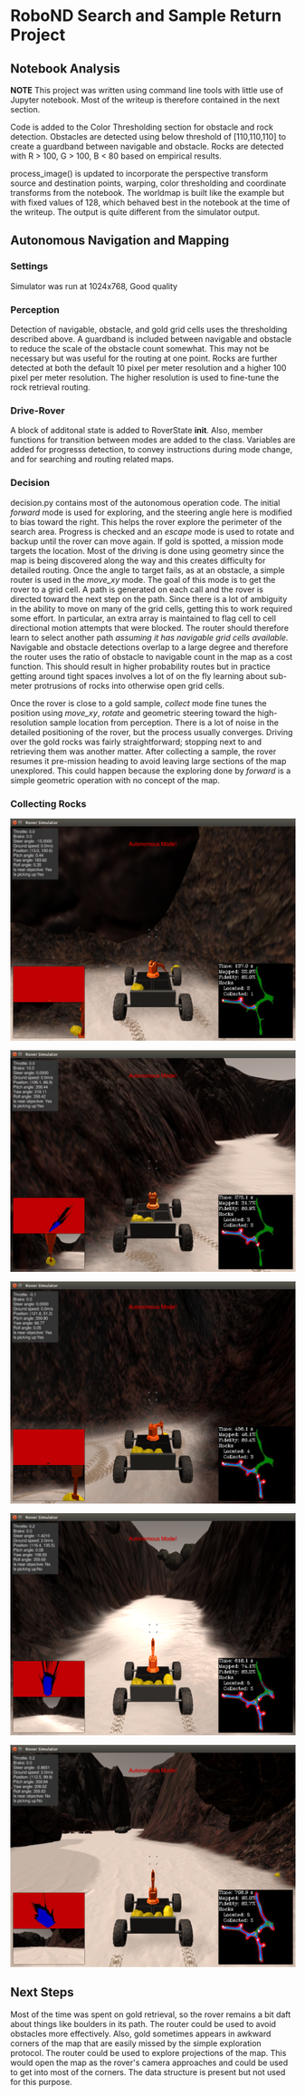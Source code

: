 # RoboND Search and Sample Return Project

## Notebook Analysis

**NOTE**  This project was written using command line tools with little use of Jupyter notebook.  Most of the writeup is therefore contained in the next section.

Code is added to the Color Thresholding section for obstacle and rock detection.  Obstacles are detected using below threshold of [110,110,110] to create a guardband between navigable and obstacle.  Rocks are detected with R > 100, G > 100, B < 80 based on empirical results.

process_image() is updated to incorporate the perspective transform source and destination points, warping, color thresholding and coordinate transforms from the notebook.  The worldmap is built like the example but with fixed values of 128, which behaved best in the notebook at the time of the writeup.  The output is quite different from the simulator output.


## Autonomous Navigation and Mapping

### Settings

Simulator was run at 1024x768, Good quality

### Perception

Detection of navigable, obstacle, and gold grid cells uses the thresholding described above.  A guardband is included between navigable and obstacle to reduce the scale of the obstacle count somewhat.  This may not be necessary but was useful for the routing at one point.  Rocks are further detected at both the default 10 pixel per meter resolution and a higher 100 pixel per meter resolution.  The higher resolution is used to fine-tune the rock retrieval routing.

### Drive-Rover

A block of additonal state is added to RoverState __init__.  Also, member functions for transition between modes are added to the class.  Variables are added for progresss detection, to convey instructions during mode change, and for searching and routing related maps.

### Decision

decision.py contains most of the autonomous operation code.  The initial *forward* mode is used for exploring, and the steering angle here is modified to bias toward the right.  This helps the rover explore the perimeter of the search area.  Progress is checked and an *escape* mode is used to rotate and backup until the rover can move again.  If gold is spotted, a mission mode targets the location.  Most of the driving is done using geometry since the map is being discovered along the way and this creates difficulty for detailed routing.  Once the angle to target fails, as at an obstacle, a simple router is used in the *move_xy* mode.  The goal of this mode is to get the rover to a grid cell.  A path is generated on each call and the rover is directed toward the next step on the path.  Since there is a lot of ambiguity in the ability to move on many of the grid cells, getting this to work required some effort.  In particular, an extra array is maintained to flag cell to cell directional motion attempts that were blocked.  The router should therefore learn to select another path *assuming it has navigable grid cells available.*  Navigable and obstacle detections overlap to a large degree and therefore the router uses the ratio of obstacle to navigable count in the map as a cost function.  This should result in higher probability routes but in practice getting around tight spaces involves a lot of on the fly learning about sub-meter protrusions of rocks into otherwise open grid cells.

Once the rover is close to a gold sample, *collect* mode fine tunes the position using *move_xy*, *rotate* and geometric steering toward the high-resolution sample location from perception.  There is a lot of noise in the detailed positioning of the rover, but the process usually converges.  Driving over the gold rocks was fairly straightforward; stopping next to and retrieving them was another matter.  After collecting a sample, the rover resumes it pre-mission heading to avoid leaving large sections of the map unexplored.  This could happen because the exploring done by *forward* is a simple geometric operation with no concept of the map.

### Collecting Rocks

![alt text](output/rover_2018-04-23_19-21-20.png "Second Rock")

![alt text](output/rover_2018-04-23_19-23-38.png "Third Rock")

![alt text](output/rover_2018-04-23_19-26-39.png "Fourth Rock")

![alt text](output/rover_2018-04-23_19-29-21.png "Five Rocks!")

![alt text](output/rover_2018-04-23_19-30-52.png "Missed the Sixth Rock!")

## Next Steps

Most of the time was spent on gold retrieval, so the rover remains a bit daft about things like boulders in its path.  The router could be used to avoid obstacles more effectively.  Also, gold sometimes appears in awkward corners of the map that are easily missed by the simple exploration protocol.  The router could be used to explore projections of the map.  This would open the map as the rover's camera approaches and could be used to get into most of the corners.  The data structure is present but not used for this purpose.


 